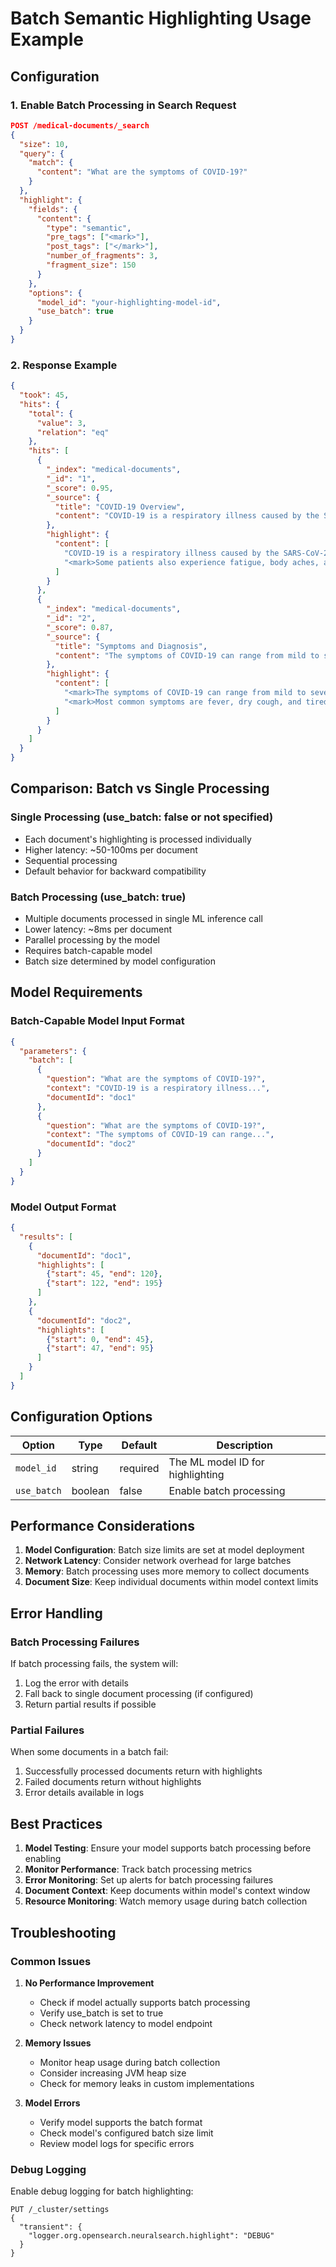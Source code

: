 # Batch Semantic Highlighting Usage Example

## Configuration

### 1. Enable Batch Processing in Search Request

```json
POST /medical-documents/_search
{
  "size": 10,
  "query": {
    "match": {
      "content": "What are the symptoms of COVID-19?"
    }
  },
  "highlight": {
    "fields": {
      "content": {
        "type": "semantic",
        "pre_tags": ["<mark>"],
        "post_tags": ["</mark>"],
        "number_of_fragments": 3,
        "fragment_size": 150
      }
    },
    "options": {
      "model_id": "your-highlighting-model-id",
      "use_batch": true
    }
  }
}
```

### 2. Response Example

```json
{
  "took": 45,
  "hits": {
    "total": {
      "value": 3,
      "relation": "eq"
    },
    "hits": [
      {
        "_index": "medical-documents",
        "_id": "1",
        "_score": 0.95,
        "_source": {
          "title": "COVID-19 Overview",
          "content": "COVID-19 is a respiratory illness caused by the SARS-CoV-2 virus. Common symptoms include fever, cough, and shortness of breath. Some patients also experience fatigue, body aches, and loss of taste or smell."
        },
        "highlight": {
          "content": [
            "COVID-19 is a respiratory illness caused by the SARS-CoV-2 virus. <mark>Common symptoms include fever, cough, and shortness of breath.</mark>",
            "<mark>Some patients also experience fatigue, body aches, and loss of taste or smell.</mark>"
          ]
        }
      },
      {
        "_index": "medical-documents",
        "_id": "2",
        "_score": 0.87,
        "_source": {
          "title": "Symptoms and Diagnosis",
          "content": "The symptoms of COVID-19 can range from mild to severe. Most common symptoms are fever, dry cough, and tiredness. Less common symptoms include aches and pains, nasal congestion, headache, conjunctivitis, sore throat, diarrhea, loss of taste or smell."
        },
        "highlight": {
          "content": [
            "<mark>The symptoms of COVID-19 can range from mild to severe.</mark>",
            "<mark>Most common symptoms are fever, dry cough, and tiredness.</mark>"
          ]
        }
      }
    ]
  }
}
```

## Comparison: Batch vs Single Processing

### Single Processing (use_batch: false or not specified)
- Each document's highlighting is processed individually
- Higher latency: ~50-100ms per document
- Sequential processing
- Default behavior for backward compatibility

### Batch Processing (use_batch: true)
- Multiple documents processed in single ML inference call
- Lower latency: ~8ms per document
- Parallel processing by the model
- Requires batch-capable model
- Batch size determined by model configuration

## Model Requirements

### Batch-Capable Model Input Format
```json
{
  "parameters": {
    "batch": [
      {
        "question": "What are the symptoms of COVID-19?",
        "context": "COVID-19 is a respiratory illness...",
        "documentId": "doc1"
      },
      {
        "question": "What are the symptoms of COVID-19?",
        "context": "The symptoms of COVID-19 can range...",
        "documentId": "doc2"
      }
    ]
  }
}
```

### Model Output Format
```json
{
  "results": [
    {
      "documentId": "doc1",
      "highlights": [
        {"start": 45, "end": 120},
        {"start": 122, "end": 195}
      ]
    },
    {
      "documentId": "doc2",
      "highlights": [
        {"start": 0, "end": 45},
        {"start": 47, "end": 95}
      ]
    }
  ]
}
```

## Configuration Options

| Option | Type | Default | Description |
|--------|------|---------|-------------|
| `model_id` | string | required | The ML model ID for highlighting |
| `use_batch` | boolean | false | Enable batch processing |

## Performance Considerations

1. **Model Configuration**: Batch size limits are set at model deployment
2. **Network Latency**: Consider network overhead for large batches
3. **Memory**: Batch processing uses more memory to collect documents
4. **Document Size**: Keep individual documents within model context limits

## Error Handling

### Batch Processing Failures
If batch processing fails, the system will:
1. Log the error with details
2. Fall back to single document processing (if configured)
3. Return partial results if possible

### Partial Failures
When some documents in a batch fail:
1. Successfully processed documents return with highlights
2. Failed documents return without highlights
3. Error details available in logs

## Best Practices

1. **Model Testing**: Ensure your model supports batch processing before enabling
2. **Monitor Performance**: Track batch processing metrics
3. **Error Monitoring**: Set up alerts for batch processing failures
4. **Document Context**: Keep documents within model's context window
5. **Resource Monitoring**: Watch memory usage during batch collection

## Troubleshooting

### Common Issues

1. **No Performance Improvement**
   - Check if model actually supports batch processing
   - Verify use_batch is set to true
   - Check network latency to model endpoint

2. **Memory Issues**
   - Monitor heap usage during batch collection
   - Consider increasing JVM heap size
   - Check for memory leaks in custom implementations

3. **Model Errors**
   - Verify model supports the batch format
   - Check model's configured batch size limit
   - Review model logs for specific errors

### Debug Logging

Enable debug logging for batch highlighting:
```
PUT /_cluster/settings
{
  "transient": {
    "logger.org.opensearch.neuralsearch.highlight": "DEBUG"
  }
}
```